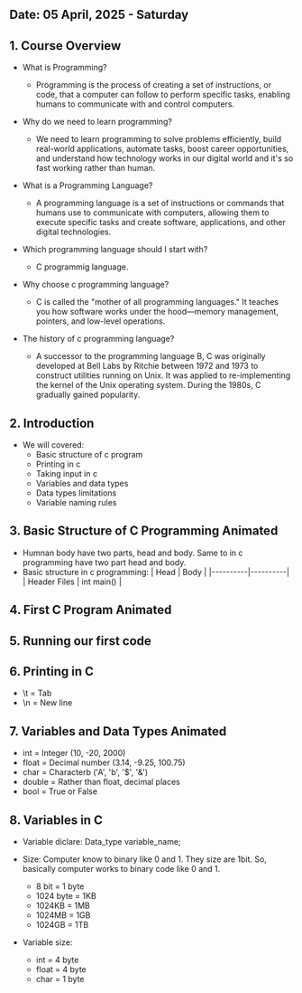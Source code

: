 ## Date: 05 April, 2025 - Saturday

## 1. Course Overview
- What is Programming?
    - Programming is the process of creating a set of instructions, or code, that a computer can follow to perform specific tasks, enabling humans to communicate with and control computers.

- Why do we need to learn programming?
    - We need to learn programming to solve problems efficiently, build real-world applications, automate tasks, boost career opportunities, and understand how technology works in our digital world and it's so fast working rather than human.

- What is a Programming Language?
    - A programming language is a set of instructions or commands that humans use to communicate with computers, allowing them to execute specific tasks and create software, applications, and other digital technologies.

- Which programming language should I start with?
    - C programmig language.

- Why choose c programming language?
    - C is called the "mother of all programming languages." It teaches you how software works under the hood—memory management, pointers, and low-level operations.

- The history of c programming language?
    - A successor to the programming language B, C was originally developed at Bell Labs by Ritchie between 1972 and 1973 to construct utilities running on Unix. It was applied to re-implementing the kernel of the Unix operating system. During the 1980s, C gradually gained popularity.

## 2. Introduction
- We will covered:
    - Basic structure of c program
    - Printing in c
    - Taking input in c
    - Variables and data types
    - Data types limitations
    - Variable naming rules

## 3. Basic Structure of C Programming Animated
- Humnan body have two parts, head and body. Same to in c programming have two part head and body.
- Basic structure in c programming:
    | Head | Body |
    |----------|----------|
    | Header Files | int main() |

## 4. First C Program Animated 

## 5. Running our first code

## 6. Printing in C
- \t = Tab
- \n = New line

## 7. Variables and Data Types Animated
- int = Integer (10, -20, 2000)
- float = Decimal number (3.14, -9.25, 100.75)
- char = Characterb ('A', 'b', '$', '&')
- double = Rather than float, decimal places
- bool = True or False

## 8. Variables in C
- Variable diclare: Data_type variable_name;
- Size: Computer know to binary like 0 and 1. They size are 1bit. So, basically computer works to binary code like 0 and 1.
    - 8 bit = 1 byte
    - 1024 byte = 1KB
    - 1024KB = 1MB
    - 1024MB = 1GB
    - 1024GB = 1TB

- Variable size:
    - int = 4 byte
    - float = 4 byte
    - char = 1 byte